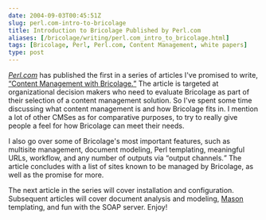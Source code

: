 ```yaml
--- 
date: 2004-09-03T00:45:51Z
slug: perl.com-intro-to-bricolage
title: Introduction to Bricolage Published by Perl.com
aliases: [/bricolage/writing/perl.com_intro_to_bricolage.html]
tags: [Bricolage, Perl, Perl.com, Content Management, white papers]
type: post
---
```


<p><a href="http://www.perl.com/" title="Perl.com"><cite>Perl.com</cite></a>
has published the first in a series of articles I've promised to write, <a
href="http://www.perl.com/pub/a/2004/08/27/bricolage.html" title="Content
Management with Bricolage"><q>Content Management with Bricolage.</q></a> The
article is targeted at organizational decision makers who need to evaluate
Bricolage as part of their selection of a content management solution. So I've
spent some time discussing what content management is and how Bricolage fits
in. I mention a lot of other CMSes as for comparative purposes, to try to
really give people a feel for how Bricolage can meet their needs.</p>

<p>I also go over some of Bricolage's most important features, such as
multisite management, document modeling, Perl templating, meaningful URLs,
workflow, and any number of outputs via <q>output channels.</q> The article
concludes with a list of sites known to be managed by Bricolage, as well as
the promise for more.</p>

<p>The next article in the series will cover installation and configuration.
Subsequent articles will cover document analysis and modeling, <a
href="http://www.masonhq.com/" title="Mason HQ">Mason</a> templating,
and fun with the SOAP server. Enjoy!</p>
